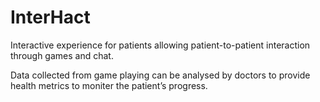 # InterHact

Interactive experience for patients allowing patient-to-patient interaction through games and chat. 

Data collected from game playing can be analysed by doctors to provide health metrics to moniter the patient’s progress.
